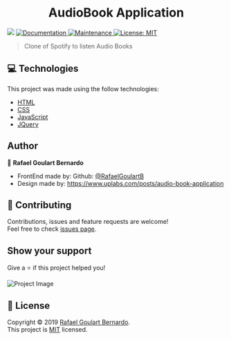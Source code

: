 <h1 align="center">AudioBook Application</h1>
<p>
  <img src="https://img.shields.io/badge/version-1.0.0-blue.svg?cacheSeconds=2592000" />
  <a href="https://github.com/RafaelGoulartB/ToDo-List#readme">
    <img alt="Documentation" src="https://img.shields.io/badge/documentation-yes-brightgreen.svg" target="_blank" />
  </a>
  <a href="https://github.com/RafaelGoulartB/ToDo-List/graphs/commit-activity">
    <img alt="Maintenance" src="https://img.shields.io/badge/Maintained%3F-yes-green.svg" target="_blank" />
  </a>
  <a href="https://github.com/RafaelGoulartB/ToDo-List/blob/master/LICENSE">
    <img alt="License: MIT" src="https://img.shields.io/badge/License-MIT-yellow.svg" target="_blank" />
  </a>
</p>

> Clone of Spotify to listen Audio Books

## 💻 Technologies
This project was made using the follow technologies:
<ul>
  <li><a href="#">HTML</a></li>
  <li><a href="#">CSS</a></li>
  <li><a href="#">JavaScript</a></li>
  <li><a href="https://jquery.com/">JQuery</a></li>
</ul>

## Author

👤 **Rafael Goulart Bernardo**

* FrontEnd made by: Github: [@RafaelGoulartB](https://github.com/RafaelGoulartB)
* Design made by: https://www.uplabs.com/posts/audio-book-application

## 🤝 Contributing

Contributions, issues and feature requests are welcome!<br />Feel free to check [issues page](https://github.com/RafaelGoulartB/AudioBookApplication/issues).

## Show your support

Give a ⭐️ if this project helped you!

![Project Image](https://github.com/RafaelGoulartB/AudioBookApplication/blob/master/AudiobookAplication.png)

## 📝 License

Copyright © 2019 [Rafael Goulart Bernardo](https://github.com/RafaelGoulartB).<br />
This project is [MIT](https://github.com/RafaelGoulartB/ToDo-List/blob/master/LICENSE) licensed.

